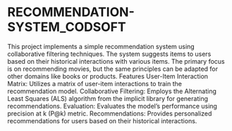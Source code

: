 # RECOMMENDATION-SYSTEM_CODSOFT
This project implements a simple recommendation system using collaborative filtering techniques. The system suggests items to users based on their historical interactions with various items. The primary focus is on recommending movies, but the same principles can be adapted for other domains like books or products.
Features
User-Item Interaction Matrix: Utilizes a matrix of user-item interactions to train the recommendation model.
Collaborative Filtering: Employs the Alternating Least Squares (ALS) algorithm from the implicit library for generating recommendations.
Evaluation: Evaluates the model’s performance using precision at k (P@k) metric.
Recommendations: Provides personalized recommendations for users based on their historical interactions.
